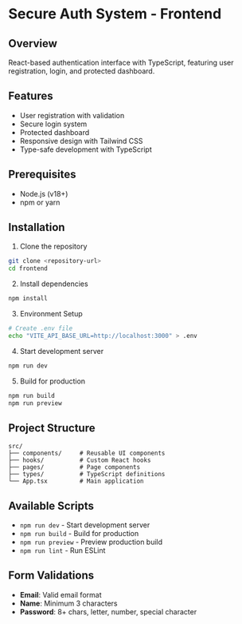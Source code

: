 # Secure Auth System - Frontend

## Overview
React-based authentication interface with TypeScript, featuring user registration, login, and protected dashboard.

## Features
- User registration with validation
- Secure login system
- Protected dashboard
- Responsive design with Tailwind CSS
- Type-safe development with TypeScript

## Prerequisites
- Node.js (v18+)
- npm or yarn

## Installation

1. Clone the repository
```bash
git clone <repository-url>
cd frontend
```

2. Install dependencies
```bash
npm install
```

3. Environment Setup
```bash
# Create .env file
echo "VITE_API_BASE_URL=http://localhost:3000" > .env
```

4. Start development server
```bash
npm run dev
```

5. Build for production
```bash
npm run build
npm run preview
```

## Project Structure
```
src/
├── components/     # Reusable UI components
├── hooks/          # Custom React hooks
├── pages/          # Page components
├── types/          # TypeScript definitions
└── App.tsx         # Main application
```

## Available Scripts
- `npm run dev` - Start development server
- `npm run build` - Build for production
- `npm run preview` - Preview production build
- `npm run lint` - Run ESLint

## Form Validations
- **Email**: Valid email format
- **Name**: Minimum 3 characters
- **Password**: 8+ chars, letter, number, special character
